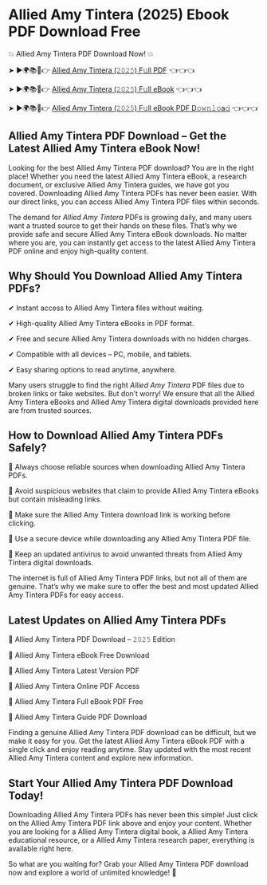 # Allied Amy Tintera (2025) Ebook PDF Download Free

💥 Allied Amy Tintera PDF Download Now! 💥

➤ ►🌍📚📱👉 [Allied Amy Tintera (𝟸𝟶𝟸𝟻) F𝚞ll PDF](https://getpdf.xyz/allied-amy-tintera) 👈👈👈


➤ ►🌍📚📱👉 [Allied Amy Tintera (𝟸𝟶𝟸𝟻) F𝚞ll eBook](https://getpdf.xyz/allied-amy-tintera) 👈👈👈


➤ ►🌍📚📱👉 [Allied Amy Tintera (𝟸𝟶𝟸𝟻) F𝚞ll eBook PDF D𝚘𝚠𝚗𝚕𝚘a𝚍](https://getpdf.xyz/allied-amy-tintera) 👈👈👈


## Allied Amy Tintera PDF Download – Get the Latest Allied Amy Tintera eBook Now!

Looking for the best Allied Amy Tintera PDF download? You are in the right place! Whether you need the latest Allied Amy Tintera eBook, a research document, or exclusive Allied Amy Tintera guides, we have got you covered. Downloading Allied Amy Tintera PDFs has never been easier. With our direct links, you can access Allied Amy Tintera PDF files within seconds.

The demand for *Allied Amy Tintera* PDFs is growing daily, and many users want a trusted source to get their hands on these files. That’s why we provide safe and secure Allied Amy Tintera eBook downloads. No matter where you are, you can instantly get access to the latest Allied Amy Tintera PDF online and enjoy high-quality content.

## Why Should You Download Allied Amy Tintera PDFs?

✔ Instant access to Allied Amy Tintera files without waiting.

✔ High-quality Allied Amy Tintera eBooks in PDF format.

✔ Free and secure Allied Amy Tintera downloads with no hidden charges.

✔ Compatible with all devices – PC, mobile, and tablets.

✔ Easy sharing options to read anytime, anywhere.

Many users struggle to find the right *Allied Amy Tintera* PDF files due to broken links or fake websites. But don’t worry! We ensure that all the Allied Amy Tintera eBooks and Allied Amy Tintera digital downloads provided here are from trusted sources.

## How to Download Allied Amy Tintera PDFs Safely?

📌 Always choose reliable sources when downloading Allied Amy Tintera PDFs.

📌 Avoid suspicious websites that claim to provide Allied Amy Tintera eBooks but contain misleading links.

📌 Make sure the Allied Amy Tintera download link is working before clicking.

📌 Use a secure device while downloading any Allied Amy Tintera PDF file.

📌 Keep an updated antivirus to avoid unwanted threats from Allied Amy Tintera digital downloads.

The internet is full of Allied Amy Tintera PDF links, but not all of them are genuine. That’s why we make sure to offer the best and most updated Allied Amy Tintera PDFs for easy access.

## Latest Updates on Allied Amy Tintera PDFs

🔹 Allied Amy Tintera PDF Download – 𝟸𝟶𝟸𝟻 Edition

🔹 Allied Amy Tintera eBook Free Download

🔹 Allied Amy Tintera Latest Version PDF

🔹 Allied Amy Tintera Online PDF Access

🔹 Allied Amy Tintera Full eBook PDF Free

🔹 Allied Amy Tintera Guide PDF Download

Finding a genuine Allied Amy Tintera PDF download can be difficult, but we make it easy for you. Get the latest Allied Amy Tintera eBook PDF with a single click and enjoy reading anytime. Stay updated with the most recent Allied Amy Tintera content and explore new information.

## Start Your Allied Amy Tintera PDF Download Today!

Downloading Allied Amy Tintera PDFs has never been this simple! Just click on the Allied Amy Tintera PDF link above and enjoy your content. Whether you are looking for a Allied Amy Tintera digital book, a Allied Amy Tintera educational resource, or a Allied Amy Tintera research paper, everything is available right here.

So what are you waiting for? Grab your Allied Amy Tintera PDF download now and explore a world of unlimited knowledge! 🚀